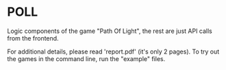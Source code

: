 # POLL
 Logic components of the game "Path Of Light", the rest are just API calls from the frontend.

For additional details, please read 'report.pdf' (it's only 2 pages). To try out the games in the command line, run the "example" files.
